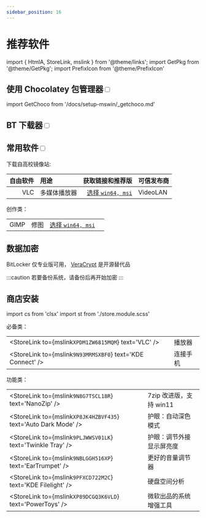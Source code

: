 ```yaml
---
sidebar_position: 16
---
```


# 推荐软件

import { HtmlA, StoreLink, mslink } from '@theme/links';
import GetPkg from '@theme/GetPkg';
import PrefixIcon from '@theme/PrefixIcon'

 <PrefixIcon pwsh admin>

## 使用 Chocolatey 包管理器<input type='checkbox'/>

</PrefixIcon>

import GetChoco from '/docs/setup-mswin/\_getchoco.md'

<GetChoco />

## BT 下载器<input type='checkbox'/>

## 常用软件<input type="checkbox" />

下载自高校镜像站:

<div className={cs('no-table-border full-width-table')}>

| 自由软件 | 用途         |                                 获取链接和推荐版 | 可信发布商 |
| -------: | :----------- | -----------------------------------------------: | :--------- |
|      VLC | 多媒体播放器 | [选择 `win64, msi`](https://mirrorz.org/app/VLC) | VideoLAN   |

<div className={cs('no-table-header')}>

创作类：

|      |      |                                                  |     |
| ---: | :--- | -----------------------------------------------: | :-- |
| GIMP | 修图 | [选择 `win64, msi`](https://mirrorz.org/app/VLC) |

</div>

</div>

## 数据加密

BitLocker 仅专业版可用，
[VeraCrypt](https://www.veracrypt.fr/en/Downloads.html) 是开源替代品

<GetPkg name="veracrypt" choco winget />

:::caution 若要备份系统，请备份后再开始加密
:::

## 商店安装

import cs from 'clsx'
import st from './store.module.scss'

<div className={cs('no-table-border no-table-header full-width-table',st.fixedTableColsRatio)}>

必备类：

|                                                            |          |
| ---------------------------------------------------------- | -------- |
| <StoreLink to={mslink`XPDM1ZW6815MQM`} text='VLC' />       | 播放器   |
| <StoreLink to={mslink`9N93MRMSXBF0`} text='KDE Connect' /> | 连接手机 |

功能类：

|                                                                 |                          |
| --------------------------------------------------------------- | ------------------------ |
| <StoreLink to={mslink`9N8G7TSCL18R`} text='NanoZip' />          | 7zip 改进版，支持 win11  |
| <StoreLink to={mslink`XP8JK4HZBVF435`} text='Auto Dark Mode' /> | 护眼：自动深色模式       |
| <StoreLink to={mslink`9PLJWWSV01LK`} text='Twinkle Tray' />     | 护眼：调节外接显示屏亮度 |
| <StoreLink to={mslink`9NBLGGH516XP`} text='EarTrumpet' />       | 更好的音量调节器         |
| <StoreLink to={mslink`9PFXCD722M2C`} text='KDE Filelight' />    | 硬盘空间分析             |
| <StoreLink to={mslink`XP89DCGQ3K6VLD`} text='PowerToys' />      | 微软出品的系统增强工具   |

</div>
